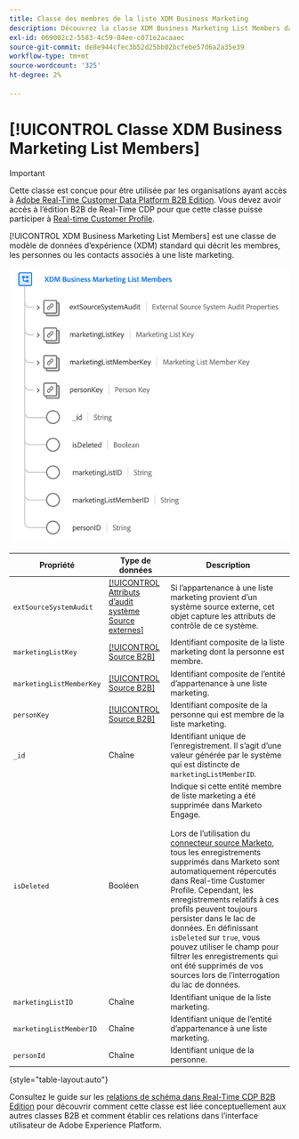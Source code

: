 ```yaml
---
title: Classe des membres de la liste XDM Business Marketing
description: Découvrez la classe XDM Business Marketing List Members dans Experience Data Model (XDM).
exl-id: 069002c2-5583-4c59-84ee-c071e2acaaec
source-git-commit: de8e944cfec3b52d25bb02bcfebe57d6a2a35e39
workflow-type: tm+mt
source-wordcount: '325'
ht-degree: 2%

---
```


# [!UICONTROL Classe XDM Business Marketing List Members]

>[!IMPORTANT]
>
>Cette classe est conçue pour être utilisée par les organisations ayant accès à [Adobe Real-Time Customer Data Platform B2B Edition](../../../rtcdp/b2b-overview.md). Vous devez avoir accès à l’édition B2B de Real-Time CDP pour que cette classe puisse participer à [Real-time Customer Profile](../../../profile/home.md).

[!UICONTROL XDM Business Marketing List Members] est une classe de modèle de données d’expérience (XDM) standard qui décrit les membres, les personnes ou les contacts associés à une liste marketing.

![Structure de la classe XDM Business Marketing List Members telle qu’elle apparaît dans l’interface utilisateur](../../images/classes/b2b/business-marketing-list-members.png)

| Propriété | Type de données | Description |
| --- | --- | --- |
| `extSourceSystemAudit` | [[!UICONTROL  Attributs d’audit système Source externes]](../../data-types/external-source-system-audit-attributes.md) | Si l’appartenance à une liste marketing provient d’un système source externe, cet objet capture les attributs de contrôle de ce système. |
| `marketingListKey` | [[!UICONTROL Source B2B]](../../data-types/b2b-source.md) | Identifiant composite de la liste marketing dont la personne est membre. |
| `marketingListMemberKey` | [[!UICONTROL Source B2B]](../../data-types/b2b-source.md) | Identifiant composite de l’entité d’appartenance à une liste marketing. |
| `personKey` | [[!UICONTROL Source B2B]](../../data-types/b2b-source.md) | Identifiant composite de la personne qui est membre de la liste marketing. |
| `_id` | Chaîne | Identifiant unique de l’enregistrement. Il s’agit d’une valeur générée par le système qui est distincte de `marketingListMemberID`. |
| `isDeleted` | Booléen | Indique si cette entité membre de liste marketing a été supprimée dans Marketo Engage.<br><br>Lors de l’utilisation du [connecteur source Marketo](../../../sources/connectors/adobe-applications/marketo/marketo.md), tous les enregistrements supprimés dans Marketo sont automatiquement répercutés dans Real-time Customer Profile. Cependant, les enregistrements relatifs à ces profils peuvent toujours persister dans le lac de données. En définissant `isDeleted` sur `true`, vous pouvez utiliser le champ pour filtrer les enregistrements qui ont été supprimés de vos sources lors de l’interrogation du lac de données. |
| `marketingListID` | Chaîne | Identifiant unique de la liste marketing. |
| `marketingListMemberID` | Chaîne | Identifiant unique de l’entité d’appartenance à une liste marketing. |
| `personId` | Chaîne | Identifiant unique de la personne. |

{style="table-layout:auto"}

Consultez le guide sur les [relations de schéma dans Real-Time CDP B2B Edition](../../tutorials/relationship-b2b.md) pour découvrir comment cette classe est liée conceptuellement aux autres classes B2B et comment établir ces relations dans l’interface utilisateur de Adobe Experience Platform.
